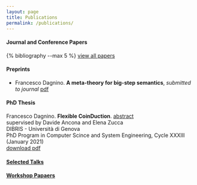 ```yaml
---
layout: page
title: Publications
permalink: /publications/
---
```


#### Journal and Conference Papers
{% bibliography --max 5 %} 
[view all papers](/publications/journals-and-conferences) 

#### Preprints 
* Francesco Dagnino. **A meta-theory for big-step semantics**, *submitted to journal* [pdf](https://arxiv.org/pdf/2104.05558.pdf)

#### PhD Thesis 
Francesco Dagnino. **Flexible CoinDuction**. [abstract](/publications/phd-thesis)  
supervised by  Davide Ancona and Elena Zucca  
DIBRIS - Università di Genova  
PhD Program in Computer Scince and System Engineering, Cycle XXXIII (January 2021)  
[download pdf](https://web.archive.org/web/20210214063202id_/https://iris.unige.it/retrieve/handle/11567/1035050/502494/phdunige_3767524.pdf)

#### [Selected Talks](/publications/talks)

#### [Workshop Papaers](/publications/workshops) 

